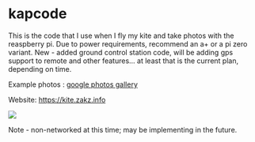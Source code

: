 # kapcode

This is the code that I use when I fly my kite and take photos with the reaspberry pi.  Due to power requirements, recommend an a+ or a pi zero variant.  New - added ground control station code, will be adding gps support to remote and other features... at least that is the current plan, depending on time.

Example photos : <a href="https://photos.google.com/share/AF1QipMrI8DwWHl2Rc-yY2v-jSlsHW-5Unbbz9tAFMLhijcHLriV9mj8hLL9TFlEAy4XyQ?key=RnBMa3VwUkxndVJPQjlGbktjc2RkNFhwdmxpZnJR">google photos gallery</A>

Website: https://kite.zakz.info

<a href="https://codeclimate.com/github/japharl/kapcode"><img src="https://codeclimate.com/github/japharl/kapcode/badges/gpa.svg" /></a>

Note - non-networked at this time; may be implementing in the future.  
